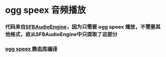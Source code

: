 # ogg speex 音频播放


### 代码来自[SFBAudioEngine](https://github.com/sbooth/SFBAudioEngine)，因为只需要 ogg speex 播放，不需要其他格式，故从SFBAudioEngine中只提取了这部分

### [ogg speex 静态库编译](http:wwww)




